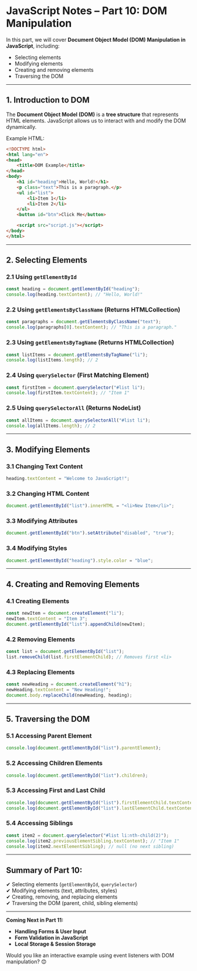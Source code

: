 # JavaScript Notes – Part 10: DOM Manipulation  

In this part, we will cover **Document Object Model (DOM) Manipulation in JavaScript**, including:  
- Selecting elements  
- Modifying elements  
- Creating and removing elements  
- Traversing the DOM  

---

## 1. Introduction to DOM  

The **Document Object Model (DOM)** is a **tree structure** that represents HTML elements. JavaScript allows us to interact with and modify the DOM dynamically.  

Example HTML:  
```html
<!DOCTYPE html>
<html lang="en">
<head>
    <title>DOM Example</title>
</head>
<body>
    <h1 id="heading">Hello, World!</h1>
    <p class="text">This is a paragraph.</p>
    <ul id="list">
        <li>Item 1</li>
        <li>Item 2</li>
    </ul>
    <button id="btn">Click Me</button>

    <script src="script.js"></script>
</body>
</html>
```
---

## 2. Selecting Elements  

### **2.1 Using `getElementById`**  
```js
const heading = document.getElementById("heading");
console.log(heading.textContent); // "Hello, World!"
```

### **2.2 Using `getElementsByClassName` (Returns HTMLCollection)**  
```js
const paragraphs = document.getElementsByClassName("text");
console.log(paragraphs[0].textContent); // "This is a paragraph."
```

### **2.3 Using `getElementsByTagName` (Returns HTMLCollection)**  
```js
const listItems = document.getElementsByTagName("li");
console.log(listItems.length); // 2
```

### **2.4 Using `querySelector` (First Matching Element)**  
```js
const firstItem = document.querySelector("#list li");
console.log(firstItem.textContent); // "Item 1"
```

### **2.5 Using `querySelectorAll` (Returns NodeList)**  
```js
const allItems = document.querySelectorAll("#list li");
console.log(allItems.length); // 2
```

---

## 3. Modifying Elements  

### **3.1 Changing Text Content**  
```js
heading.textContent = "Welcome to JavaScript!";
```

### **3.2 Changing HTML Content**  
```js
document.getElementById("list").innerHTML = "<li>New Item</li>";
```

### **3.3 Modifying Attributes**  
```js
document.getElementById("btn").setAttribute("disabled", "true");
```

### **3.4 Modifying Styles**  
```js
document.getElementById("heading").style.color = "blue";
```

---

## 4. Creating and Removing Elements  

### **4.1 Creating Elements**  
```js
const newItem = document.createElement("li");
newItem.textContent = "Item 3";
document.getElementById("list").appendChild(newItem);
```

### **4.2 Removing Elements**  
```js
const list = document.getElementById("list");
list.removeChild(list.firstElementChild); // Removes first <li>
```

### **4.3 Replacing Elements**  
```js
const newHeading = document.createElement("h1");
newHeading.textContent = "New Heading!";
document.body.replaceChild(newHeading, heading);
```

---

## 5. Traversing the DOM  

### **5.1 Accessing Parent Element**  
```js
console.log(document.getElementById("list").parentElement);
```

### **5.2 Accessing Children Elements**  
```js
console.log(document.getElementById("list").children);
```

### **5.3 Accessing First and Last Child**  
```js
console.log(document.getElementById("list").firstElementChild.textContent);
console.log(document.getElementById("list").lastElementChild.textContent);
```

### **5.4 Accessing Siblings**  
```js
const item2 = document.querySelector("#list li:nth-child(2)");
console.log(item2.previousElementSibling.textContent); // "Item 1"
console.log(item2.nextElementSibling); // null (no next sibling)
```

---

## Summary of Part 10:
✔ Selecting elements (`getElementById`, `querySelector`)  
✔ Modifying elements (text, attributes, styles)  
✔ Creating, removing, and replacing elements  
✔ Traversing the DOM (parent, child, sibling elements)  

---

**Coming Next in Part 11:**  
- **Handling Forms & User Input**  
- **Form Validation in JavaScript**  
- **Local Storage & Session Storage**  

Would you like an interactive example using event listeners with DOM manipulation? 😊